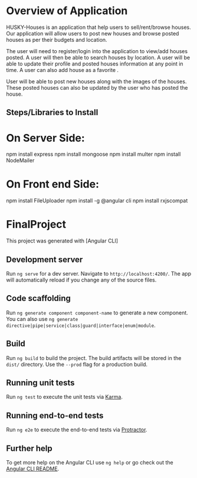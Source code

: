 # Overview of Application

HUSKY-Houses is an application that help users to sell/rent/browse houses. Our application  will allow users to post new houses and browse posted houses as per their budgets and location.

The user will need to register/login into the application to view/add houses posted. A user will then be able to search houses by location. A user will be able to update their profile and posted houses information at any point in time. A user can also add house as a favorite . 

User will be able to post new houses along with the images of the houses. These posted houses can also be updated by the user who has posted the house. 

## Steps/Libraries to Install

 # On Server Side:
   npm install express
   npm install mongoose
   npm install multer
   npm install NodeMailer
   

# On Front end Side:
   npm install FileUploader
   npm install -g @angular cli
   npm install rxjscompat
   
# FinalProject

This project was generated with [Angular CLI]

## Development server

Run `ng serve` for a dev server. Navigate to `http://localhost:4200/`. The app will automatically reload if you change any of the source files.

## Code scaffolding

Run `ng generate component component-name` to generate a new component. You can also use `ng generate directive|pipe|service|class|guard|interface|enum|module`.

## Build

Run `ng build` to build the project. The build artifacts will be stored in the `dist/` directory. Use the `--prod` flag for a production build.

## Running unit tests

Run `ng test` to execute the unit tests via [Karma](https://karma-runner.github.io).

## Running end-to-end tests

Run `ng e2e` to execute the end-to-end tests via [Protractor](http://www.protractortest.org/).

## Further help

To get more help on the Angular CLI use `ng help` or go check out the [Angular CLI README](https://github.com/angular/angular-cli/blob/master/README.md).

